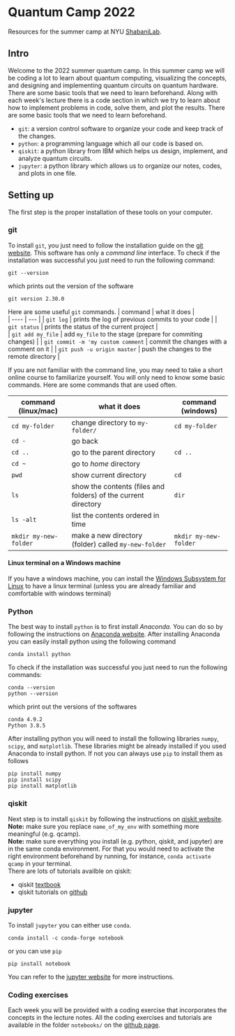 # Quantum Camp 2022
Resources for the summer camp at NYU [ShabaniLab](https://shabanilab.com).   

## Intro
Welcome to the 2022 summer quantum camp. In this summer camp we will be coding a lot to learn about quantum computing, visualizing the concepts, and designing and implementing quantum circuits on quantum hardware. 
There are some basic tools that we need to learn beforehand. 
Along with each week's lecture there is a code section in which we try to learn about how to implement problems in code, solve them, and plot the results. 
There are some basic tools that we need to learn beforehand.  

- `git`: a version control software to organize your code and keep track of the changes.  
- `python`: a programming language which all our code is based on.  
- `qiskit`: a python library from IBM which helps us design, implement, and analyze quantum circuits.  
- `jupyter`: a python library which allows us to organize our notes, codes, and plots in one file.  

## Setting up
The first step is the proper installation of these tools on your computer.  

### git 
To install `git`, you just need to follow the installation guide on the [git website](https://git-scm.com/book/en/v2/Getting-Started-Installing-Git). 
This software has only a *command line* interface. To check if the installation was successful you just need to run the following command:  
```
git --version
```
which prints out the version of the software 
```
git version 2.30.0
```
Here are some useful `git` commands. 
| command | what it does |  
| ---- | --- |
| `git log`  |  prints the log of previous commits to your code | 
| `git status` | prints the status of the current project |  
| `git add my_file` | add `my_file` to the stage (prepare for commiting changes) |
| `git commit -m 'my custom comment` | commit the changes with a comment on it | 
| `git push -u origin master` | push the changes to the remote directory | 

If you are not familiar with the command line, you may need to take a short online course to familiarize yourself. 
You will only need to know some basic commands. Here are some commands that are used often.  

| command (linux/mac) | what it does | command (windows) |
| ---- | --- | --- | 
|`cd my-folder`  |  change directory to `my-folder/` | `cd my-folder` |
| `cd -` | go back |  |
| `cd ..` | go to the parent directory | `cd ..` |
| `cd ~` | go to *home* directory | |
| `pwd` | show current directory | `cd` |
| `ls` | show the contents (files and folders) of the current directory | `dir` |
| `ls -alt` | list the contents ordered in time | |
| `mkdir my-new-folder` | make a new directory (folder) called `my-new-folder` | `mkdir my-new-folder` |  

#### Linux terminal on a Windows machine 
If you have a windows machine, you can install the [Windows Subsystem for Linux](https://docs.microsoft.com/en-us/windows/wsl/install-win10) to have a linux terminal (unless you are already familiar and comfortable with windows terminal)  


### Python 
The best way to install `python` is to first install *Anaconda*. You can do so by following the instructions on [Anaconda website](https://docs.anaconda.com/anaconda/install/index.html). 
After installing Anaconda you can easily install python using the following command 
```
conda install python 
``` 
To check if the installation was successful you just need to run the following commands:  
```
conda --version
python --version
```
which print out the versions of the softwares
```
conda 4.9.2
Python 3.8.5
```
After installing python you will need to install the following libraries `numpy`, `scipy`, and `matplotlib`. 
These libraries might be already installed if you used Anaconda to install python. If not you can always use `pip` to install them as follows
```
pip install numpy
pip install scipy
pip install matplotlib
```

### qiskit 
Next step is to install `qiskit` by following the instructions on [qiskit website](https://qiskit.org/documentation/stable/0.19/install.html).   
**Note:** make sure you replace `name_of_my_env` with something more meaningful (e.g. qcamp).  
**Note:** make sure everything you install (e.g. python, qiskit, and jupyter) are in the same conda environment. For that you would need to activate the right environment beforehand by running, for instance, `conda activate qcamp` in your terminal.   
There are lots of tutorials availble on qiskit: 
* qiskit [textbook](https://qiskit.org/textbook/preface.html)
* qiskit tutorials on [github](https://github.com/Qiskit/qiskit-tutorials/tree/master/tutorials)

### jupyter
To install `jupyter` you can either use `conda`. 
```
conda install -c conda-forge notebook
```
or you can use `pip`
```
pip install notebook
```
You can refer to the [jupyter website](https://jupyter.org/install) for more instructions. 

### Coding exercises
Each week you will be provided with a coding exercise that incorporates the concepts in the lecture notes. All the coding exercises and tutorials are available in the folder `notebooks/` on the [github page](https://github.com/ShabaniLab/quantum-camp-2021). 
